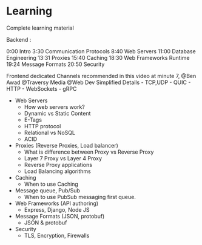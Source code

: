 # Learning
Complete learning material

Backend : 

0:00 Intro
3:30 Communication Protocols
8:40 Web Servers
11:00 Database Engineering
13:31 Proxies
15:40 Caching
18:30 Web Frameworks Runtime
19:24 Message Formats 
20:50 Security

Frontend dedicated Channels recommended in this video at minute 7, @Ben Awad @Traversy Media @Web Dev Simplified 
Details 
    - TCP,UDP
    - QUIC
    - HTTP
    - WebSockets
    - gRPC
- Web Servers
    - How web servers work?
    - Dynamic vs Static Content
    - E-Tags 
    - HTTP protocol 
    - Relational vs NoSQL
    - ACID
- Proxies (Reverse Proxies, Load balancer) 
    - What is difference between Proxy vs Reverse Proxy
    - Layer 7 Proxy vs Layer 4 Proxy 
    - Reverse Proxy applications
    - Load Balancing algorithms 
- Caching
    - When to use Caching
- Message queue, Pub/Sub 
    - When to use PubSub messaging first queue. 
- Web Frameworks (API authoring)
    - Express, Django, Node JS 
- Message Formats (JSON, protobuf)
    - JSON & protobuf 
- Security
    - TLS, Encryption, Firewalls  

